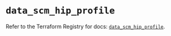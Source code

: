 # `data_scm_hip_profile`

Refer to the Terraform Registry for docs: [`data_scm_hip_profile`](https://registry.terraform.io/providers/paloaltonetworks/scm/1.0.2/docs/data-sources/hip_profile).
